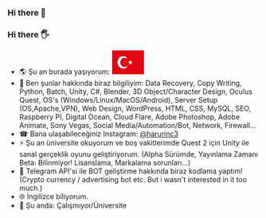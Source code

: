 ### Hi there 👋
### Hi there 🖐
- 🌎 Şu an burada yaşıyorum:    <img src="https://raw.githubusercontent.com/ny4rlk0/ny4rlk0.github.io/main/tr.png">
- 🌱 Ben şunlar hakkında biraz bilgiliyim: Data Recovery, Copy Writing, Python, Batch, Unity, C#, Blender, 3D Object/Character Design, Oculus Quest, OS's (Windows/Linux/MacOS/Android), Server Setup (OS,Apache,VPN), Web Design, WordPress, HTML, CSS, MySQL, SEO, Raspberry PI, Digital Ocean, Cloud Flare, Adobe Photoshop, Adobe Animate, Sony Vegas, Social Media/Automation/Bot, Network, Firewall...
- ☎ Bana ulaşabileceğiniz Instagram: <a href="https://www.instagram.com/harurinc3"> @harurinc3</a>
- ⚡ Şu an üniversite okuyorum ve boş vakitlerimde Quest 2 için Unity ile sanal gerçeklik oyunu geliştiriyorum. (Alpha Sürümde, Yayınlama Zamanı Beta: Bilinmiyor! Lisanslama, Markalama sorunları...) 
- 💬 Telegram API'si ile BOT geliştirme hakkında biraz kodlama yaptım! (Crypto currency / advertising bot etc. But i wasn't interested in it too much.)
- 🌐 İngilizce biliyorum.
- 💼 Şu anda: Çalışmıyor/Üniversite
<!--
**harurinc3/harurinc3** is a ✨ _special_ ✨ repository because its `README.md` (this file) appears on your GitHub profile.

Here are some ideas to get you started:

- 🔭 I’m currently working on ...
- 🌱 I’m currently learning ...
- 👯 I’m looking to collaborate on ...
- 🤔 I’m looking for help with ...
- 💬 Ask me about ...
- 📫 How to reach me: ...
- 😄 Pronouns: ...
- ⚡ Fun fact: ...
-->
